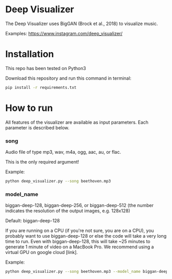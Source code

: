 # Deep Visualizer
The Deep Visualizer uses BigGAN (Brock et al., 2018) to visualize music.

Examples: https://www.instagram.com/deep_visualizer/

# Installation

This repo has been tested on Python3

Download this repository and run this command in terminal:

```bash
pip install -r requirements.txt
```

# How to run

All features of the visualizer are available as input parameters. Each parameter is described below.

### song

Audio file of type mp3, wav, m4a, ogg, aac, au, or flac.

This is the only required argument!

Example:

```bash
python deep_visualizer.py --song beethoven.mp3
```

### model_name

biggan-deep-128, biggan-deep-256, or biggan-deep-512 (the number indicates the resolution of the output images, e.g. 128x128)

Default: biggan-deep-128

If you are running on a CPU (if you're not sure, you are on a CPU), you probably want to use biggan-deep-128 or else the code will take a very long time to run. Even with biggan-deep-128, this will take ~25 minutes to generate 1 minute of video on a MacBook Pro. We recommend using a virtual GPU on google cloud [link].

Example:

```bash
python deep_visualizer.py --song beethoven.mp3 --model_name biggan-deep-512
```
